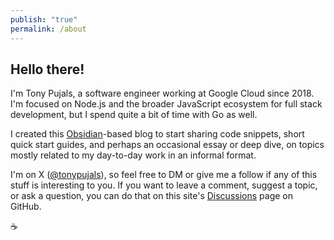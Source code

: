 ```yaml
---
publish: "true"
permalink: /about
---
```

## Hello there!

I'm Tony Pujals, a software engineer working at Google Cloud since 2018. I'm focused on Node.js and the broader JavaScript ecosystem for full stack development, but I spend quite a bit of time with Go as well.

I created this [Obsidian](https://obsidian.md)-based blog to start sharing code snippets, short quick start guides, and perhaps an occasional essay or deep dive, on topics mostly related to my day-to-day work in an informal format.

I'm on X ([@tonypujals](https://x.com/tonypujals)), so feel free to DM or give me a follow if any of this stuff is interesting to you. If you want to leave a comment, suggest a topic, or ask a question, you can do that on this site's [Discussions](https://github.com/subfuzion/codesnip/discussions/1) page on GitHub.

☕️

